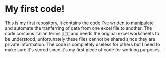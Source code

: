 # My first code!

This is my first repository, 
it contains the code I've written to manipulate and automate the tranferring of data from one excel file to another.
The code contains italian terms 🇮🇹 and needs the original excel worksheets to be understood, unfortunately these files cannot be shared since they are private information.
The code is completely useless for others but I need to make sure it's stored since it's my first piece of code for working purposes.
